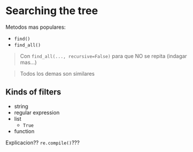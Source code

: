 # Searching the tree

Metodos mas populares: 
* `find()`
* `find_all()`

> Con `find_all(..., recursive=False)` para que NO se repita (indagar mas...) 

> Todos los demas son similares

## Kinds of filters
* string
* regular expression
* list
  * `True`
* function

Explicacion?? `re.compile()`???



